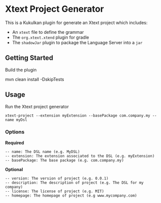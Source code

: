 # Xtext Project Generator
This is a Kukulkan plugin for generate an Xtext project which includes:
- An `xtext` file to define the grammar
- The `org.xtext.xtend` plugin for gradle
- The `shadowJar` plugin to package the Language Server into a `jar`

## Getting Started
Build the plugin

  mvn clean install -DskipTests

## Usage
Run the Xtext project generator

    xtext-project --extension myExtension --basePackage com.company.my --name myDsl

### Options

**Required**


    -- name: The DSL name (e.g. MyDSL)
    -- extension: The extension associated to the DSL (e.g. myExtension)
    -- basePackage: The base package (e.g. com.company.my)


**Optional**


    -- version: The version of project (e.g. 0.0.1)
    -- description: The description of project (e.g. The DSL for my company)
    -- license: The license of project (e.g. MIT)
    -- homepage: The homepage of project (e.g www.mycompany.com)
